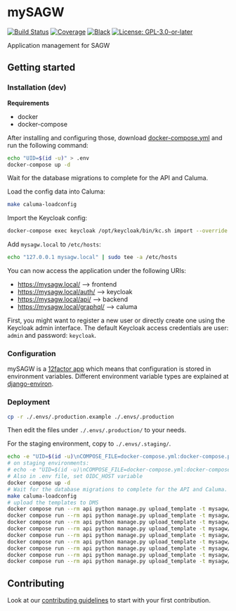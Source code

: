 # mySAGW

[![Build Status](https://github.com/adfinis/mySAGW/workflows/Tests/badge.svg)](https://github.com/adfinis/mySAGW/actions?query=workflow%3ATests)
[![Coverage](https://img.shields.io/badge/coverage-100%25-brightgreen.svg)](https://github.com/adfinis/mySAGW/blob/master/api/setup.cfg#L53)
[![Black](https://img.shields.io/badge/code%20style-black-000000.svg)](https://github.com/adfinis/mySAGW)
[![License: GPL-3.0-or-later](https://img.shields.io/github/license/adfinis-sygroup/mySAGW)](https://spdx.org/licenses/GPL-3.0-or-later.html)

Application management for SAGW

## Getting started

### Installation (dev)

**Requirements**
* docker
* docker-compose

After installing and configuring those, download [docker-compose.yml](https://raw.githubusercontent.com/adfinis/mysagw/main/docker-compose.yml) and run the following command:

```bash
echo "UID=$(id -u)" > .env
docker-compose up -d
```

Wait for the database migrations to complete for the API and Caluma.

Load the config data into Caluma:

```bash
make caluma-loadconfig
```

Import the Keycloak config:

```bash
docker-compose exec keycloak /opt/keycloak/bin/kc.sh import --override true --file /opt/keycloak/data/import/test-config.json
```

Add `mysagw.local` to `/etc/hosts`:

```bash
echo "127.0.0.1 mysagw.local" | sudo tee -a /etc/hosts
```

You can now access the application under the following URIs:

 - https://mysagw.local/ --> frontend
 - https://mysagw.local/auth/ --> keycloak
 - https://mysagw.local/api/ --> backend
 - https://mysagw.local/graphql/ --> caluma

First, you might want to register a new user or directly create one using the Keycloak admin interface. The default Keycloak access credentials are user: `admin` and password: `keycloak`.

### Configuration

mySAGW is a [12factor app](https://12factor.net/) which means that configuration is stored in environment variables.
Different environment variable types are explained at [django-environ](https://django-environ.readthedocs.io/en/latest/types.html).


### Deployment

```bash
cp -r ./.envs/.production.example ./.envs/.production
```

Then edit the files under `./.envs/.production/` to your needs.

For the staging environment, copy to `./.envs/.staging/`.

```bash
echo -e "UID=$(id -u)\nCOMPOSE_FILE=docker-compose.yml:docker-compose.prod.yml" > .env
# on staging environments:
# echo -e "UID=$(id -u)\nCOMPOSE_FILE=docker-compose.yml:docker-compose.staging.yml" > .env
# Also in .env file, set OIDC_HOST variable
docker compose up -d
# Wait for the database migrations to complete for the API and Caluma.
make caluma-loadconfig
# upload the templates to DMS
docker compose run --rm api python manage.py upload_template -t mysagw/identity/templates/identity-labels.docx
docker compose run --rm api python manage.py upload_template -t mysagw/accounting/templates/accounting-cover.docx
docker compose run --rm api python manage.py upload_template -t mysagw/case/templates/acknowledgement-de.docx
docker compose run --rm api python manage.py upload_template -t mysagw/case/templates/acknowledgement-fr.docx
docker compose run --rm api python manage.py upload_template -t mysagw/case/templates/acknowledgement-en.docx
docker compose run --rm api python manage.py upload_template -t mysagw/case/templates/credit-approval-de.docx
docker compose run --rm api python manage.py upload_template -t mysagw/case/templates/credit-approval-fr.docx
docker compose run --rm api python manage.py upload_template -t mysagw/case/templates/credit-approval-en.docx
docker compose run --rm api python manage.py upload_template -t mysagw/case/templates/application.docx
```

## Contributing

Look at our [contributing guidelines](CONTRIBUTING.md) to start with your first contribution.
